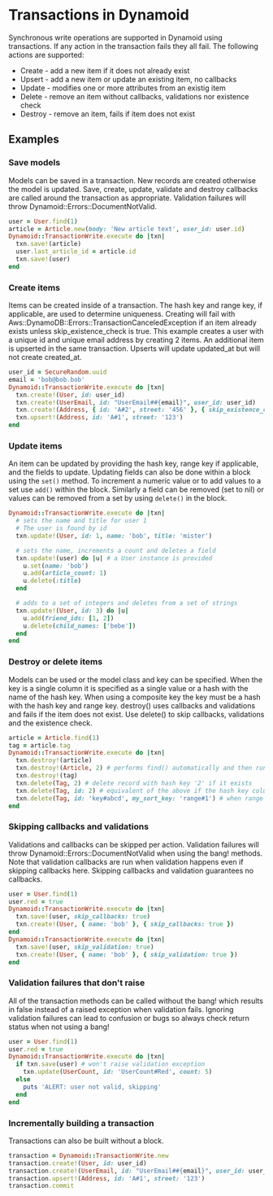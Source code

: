 # Transactions in Dynamoid

Synchronous write operations are supported in Dynamoid using transactions.
If any action in the transaction fails they all fail.
The following actions are supported:

* Create - add a new item if it does not already exist
* Upsert - add a new item or update an existing item, no callbacks
* Update - modifies one or more attributes from an existig item
* Delete - remove an item without callbacks, validations nor existence check
* Destroy - remove an item, fails if item does not exist

## Examples



### Save models
Models can be saved in a transaction.
New records are created otherwise the model is updated.
Save, create, update, validate and destroy callbacks are called around the transaction as appropriate.
Validation failures will throw Dynamoid::Errors::DocumentNotValid.

```ruby
user = User.find(1)
article = Article.new(body: 'New article text', user_id: user.id)
Dynamoid::TransactionWrite.execute do |txn|
  txn.save!(article)
  user.last_article_id = article.id
  txn.save!(user)
end
```

### Create items
Items can be created inside of a transaction.
The hash key and range key, if applicable, are used to determine uniqueness.
Creating will fail with Aws::DynamoDB::Errors::TransactionCanceledException if an item already exists unless skip_existence_check is true.
This example creates a user with a  unique id and unique email address by creating 2 items.
An additional item is upserted in the same transaction.
Upserts will update updated_at but will not create created_at.

```ruby
user_id = SecureRandom.uuid
email = 'bob@bob.bob'
Dynamoid::TransactionWrite.execute do |txn|
  txn.create!(User, id: user_id)
  txn.create!(UserEmail, id: "UserEmail##{email}", user_id: user_id)
  txn.create!(Address, { id: 'A#2', street: '456' }, { skip_existence_check: true })
  txn.upsert!(Address, id: 'A#1', street: '123')
end
```

### Update items
An item can be updated by providing the hash key, range key if applicable, and the fields to update.
Updating fields can also be done within a block using the `set()` method.
To increment a numeric value or to add values to a set use `add()` within the block.
Similarly a field can be removed (set to nil) or values can be removed from a set by using `delete()` in the block.
```ruby
Dynamoid::TransactionWrite.execute do |txn|
  # sets the name and title for user 1
  # The user is found by id
  txn.update!(User, id: 1, name: 'bob', title: 'mister')

  # sets the name, increments a count and deletes a field
  txn.update!(user) do |u| # a User instance is provided
    u.set(name: 'bob')
    u.add(article_count: 1)
    u.delete(:title)
  end

  # adds to a set of integers and deletes from a set of strings
  txn.update!(User, id: 3) do |u|
    u.add(friend_ids: [1, 2])
    u.delete(child_names: ['bebe'])
  end
end
```

### Destroy or delete items
Models can be used or the model class and key can be specified.
When the key is a single column it is specified as a single value or a hash
with the name of the hash key.
When using a composite key the key must be a hash with the hash key and range key.
destroy() uses callbacks and validations and fails if the item does not exist.
Use delete() to skip callbacks, validations and the existence check.

```ruby
article = Article.find(1)
tag = article.tag
Dynamoid::TransactionWrite.execute do |txn|
  txn.destroy!(article)
  txn.destroy!(Article, 2) # performs find() automatically and then runs destroy callbacks
  txn.destroy!(tag)
  txn.delete(Tag, 2) # delete record with hash key '2' if it exists
  txn.delete(Tag, id: 2) # equivalent of the above if the hash key column is 'id'
  txn.delete(Tag, id: 'key#abcd', my_sort_key: 'range#1') # when range key is required
end
```

### Skipping callbacks and validations
Validations and callbacks can be skipped per action.
Validation failures will throw Dynamoid::Errors::DocumentNotValid when using the bang! methods.
Note that validation callbacks are run when validation happens even if skipping callbacks here.
Skipping callbacks and validation guarantees no callbacks.

```ruby
user = User.find(1)
user.red = true
Dynamoid::TransactionWrite.execute do |txn|
  txn.save!(user, skip_callbacks: true)
  txn.create!(User, { name: 'bob' }, { skip_callbacks: true })
end
Dynamoid::TransactionWrite.execute do |txn|
  txn.save!(user, skip_validation: true)
  txn.create!(User, { name: 'bob' }, { skip_validation: true })
end
```

### Validation failures that don't raise
All of the transaction methods can be called without the bang! which results in
false instead of a raised exception when validation fails.
Ignoring validation failures can lead to confusion or bugs so always check return status when not using a bang!

```ruby
user = User.find(1)
user.red = true
Dynamoid::TransactionWrite.execute do |txn|
  if txn.save(user) # won't raise validation exception
    txn.update(UserCount, id: 'UserCount#Red', count: 5)
  else
    puts 'ALERT: user not valid, skipping'
  end
end
```

### Incrementally building a transaction
Transactions can also be built without a block.

```ruby
transaction = Dynamoid::TransactionWrite.new
transaction.create!(User, id: user_id)
transaction.create!(UserEmail, id: "UserEmail##{email}", user_id: user_id)
transaction.upsert!(Address, id: 'A#1', street: '123')
transaction.commit
```
